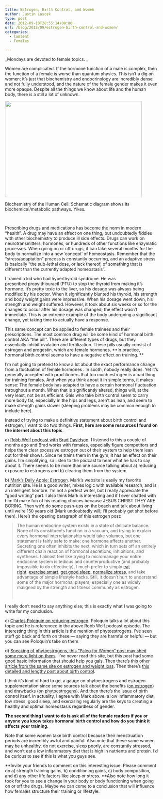 ```yaml
---
title: Estrogen, Birth Control, and Women
author: Justin Lascek
type: post
date: 2012-09-10T20:55:14+00:00
url: /blog/2012/09/estrogen-birth-control-and-women/
categories:
  - Content
  - Females

---
```

_Mondays are devoted to female topics. _

Women are complicated. If the hormone function of a male is complex, then the function of a female is worse than quantum physics. This isn&#8217;t a dig on women; it&#8217;s just that biochemistry and endocrinology are incredibly dense and not fully understood, and the nature of the female gender makes it even more opaque. Despite all the things we know about life and the human body, there is a still a lot of unknown.

<div id="attachment_7742" style="width: 460px" class="wp-caption aligncenter">
  <a href="/2012/09/CellPaths2-copy.jpg"><img aria-describedby="caption-attachment-7742" data-attachment-id="7742" data-permalink="/blog/2012/09/estrogen-birth-control-and-women/cellpaths2-copy/" data-orig-file="/2012/09/CellPaths2-copy.jpg" data-orig-size="759,536" data-comments-opened="1" data-image-meta="{&quot;aperture&quot;:&quot;0&quot;,&quot;credit&quot;:&quot;&quot;,&quot;camera&quot;:&quot;&quot;,&quot;caption&quot;:&quot;&quot;,&quot;created_timestamp&quot;:&quot;0&quot;,&quot;copyright&quot;:&quot;&quot;,&quot;focal_length&quot;:&quot;0&quot;,&quot;iso&quot;:&quot;0&quot;,&quot;shutter_speed&quot;:&quot;0&quot;,&quot;title&quot;:&quot;&quot;}" data-image-title="CellPaths2-copy" data-image-description="" data-medium-file="/2012/09/CellPaths2-copy-200x141.jpg" data-large-file="/2012/09/CellPaths2-copy-450x317.jpg" class="size-large wp-image-7742" title="CellPaths2-copy" src="/2012/09/CellPaths2-copy-450x317.jpg" alt="" width="450" height="317" srcset="/2012/09/CellPaths2-copy-450x317.jpg 450w, /2012/09/CellPaths2-copy-150x105.jpg 150w, /2012/09/CellPaths2-copy-200x141.jpg 200w, /2012/09/CellPaths2-copy-424x300.jpg 424w, /2012/09/CellPaths2-copy.jpg 759w" sizes="(max-width: 450px) 100vw, 450px" /></a>
  
  <p id="caption-attachment-7742" class="wp-caption-text">
    Biochemistry of the Human Cell: Schematic diagram shows its biochemical/metabolic pathways. Yikes.
  </p>
</div>

&nbsp;

Prescribing drugs and medications has become the norm in modern &#8220;health&#8221;. A drug may have an effect on one thing, but undoubtedly fiddles with other biochemistry to produce ill side effects. Drugs can work on neurotransmitters, hormones, or hundreds of other functions like enzymatic processes. When going on or off drugs, it can take several months for the body to normalize into a new &#8216;concept&#8217; of homeostasis. Remember that the &#8220;stress/adaptation&#8221; process is constantly occurring, and an adaptive stress is basically &#8220;the sub-lethal dose, or lack thereof, of something that is different than the currently adapted homeostasis&#8221;.

I trained a kid who had hyperthyroid syndrome. He was prescribed propylthiouracil (PTU) to stop the thyroid from making it&#8217;s hormone. It&#8217;s pretty toxic to the liver, so his dosage was always being modified by his doctor. When it significantly blunted his thyroid, his strength and body weight gains were impressive. When his dosage went down, his strength and weight suffered. However, it took about six weeks or so for the changes to occur after his dosage was changed; the effect wasn&#8217;t immediate. This is an extreme example of the body undergoing a significant change, yet taking time to actually have a response.

This same concept can be applied to female trainees and their prescriptions. The most common drug will be some kind of hormonal birth control AKA &#8220;the pill&#8221;. There are different types of drugs, but they essentially inhibit ovulation and fertilization. These pills usually consist of estrogen and progestin, which are female hormones. **In practice, hormonal birth control seems to have a negative effect on training. **

I&#8217;m not going to pretend to know a lot about the exact performance change from a fluctuation of female hormones . In sooth, nobody really does. Yet it&#8217;s generally accepted with practitioners that too much estrogen is a bad thing for training females. And when you think about it in simple terms, it makes sense: The female body has adapted to have a certain hormonal fluctuation throughout a month. When that is significantly altered, things will, at the very least, not be as efficient. Gals who take birth control seem to carry more body fat, especially in the hips and legs, aren&#8217;t as lean, and seem to make strength gains slower (sleeping problems may be common enough to include here).

Instead of trying to make a definitive statement about birth control and estrogen, I want to do two things. **First, here are some resources I found on the internet about this topic**.

a) [Robb Wolf podcast with Brad Davidson][1]. I listened to this a couple of months ago and Brad works with females, especially figure competitors and helps them clear excessive estrogen out of their system to help them lean out for their shows. Since he trains them in the gym, it has an effect on their gains. I&#8217;m simplifying, so listen to the podcast to hear what he has to say about it. There seems to be more than one source talking about a) reducing exposure to estrogens and b) clearing them from the system.

b) <a href="http://www.marksdailyapple.com/estrogen/#axzz266H8EABG" target="_blank">Mark&#8217;s Daily Apple: Estrogen</a>. Mark&#8217;s website is easily my favorite nutrition site. He is a good writer, mixes logic with available research, and is an intelligent hombre. I&#8217;m not a perfect writer, but I really appreciate the &#8220;good writing&#8221; part. I also think Mark is interesting and if I ever chatted with him I&#8217;d make fun of his reading choices because JESUS CHRIST THEY ARE BORING. Then we&#8217;d do some push-ups on the beach and talk about living until we&#8217;re 150 years old (Mark undoubtedly will; I&#8217;ll probably get shot before then). Here&#8217;s the opening paragraph of this estrogen post:

> The human endocrine system exists in a state of delicate balance. None of its constituents function in a vacuum, and trying to explain every hormonal interrelationship would take volumes, but one statement is fairly safe to make: one hormone affects another. Secreting one often inhibits the next, which in turn sets off an entirely different chain reaction of hormonal secretions, inhibitions, and syntheses. I almost feel like trying to micromanage your entire endocrine system is tedious and counterproductive (and probably impossible to do effectively). I much prefer to simply <a title="MDA Recipes" href="http://www.marksdailyapple.com/category/recipes/?submit=view" target="_self">eat right</a>, <a title="Fitness Category" href="http://www.marksdailyapple.com/category/fitness/?submit=view" target="_self">exercise smart</a>, <a title="Sleep Category" href="http://www.marksdailyapple.com/category/sleep/?submit=view" target="_self">get good sleep</a>, <a title="Stress Category" href="http://www.marksdailyapple.com/category/stress/?submit=view" target="_self">normalize stress</a>, and take advantage of simple lifestyle hacks. Still, it doesn’t hurt to understand some of the major hormonal players, especially one as widely maligned by the strength and fitness community as estrogen.
> 
> &nbsp;

I really don&#8217;t need to say anything else; this is exactly what I was going to write for my conclusion.

c) <a href="http://www.charlespoliquin.com/ArticlesMultimedia/Articles/Article/801/10_Ways_To_Lower_Estrogen_Toxic_Load_.aspx" target="_blank">Charles Poloquin on reducing estrogen</a>. Poloquin talks a lot about this topic and he is referenced in the above Robb Wolf podcast episode. The interesting thing in this article is the mention of phytoestrogens. I&#8217;ve seen stuff go back and forth on these &#8212; saying they are harmful or helpful &#8212; but you can see Poloquin&#8217;s take on them.

d) <a href="http://www.paleoforwomen.com/phytoestrogens-estrogens-and-estrogen-receptors/" target="_blank">Speaking of phytoestrogens, this &#8220;Paleo for Women&#8221; post may shed some more light on them</a>.  I&#8217;ve never read this site, but this post had some good basic information that should help you gals. Then there&#8217;s <a href="http://www.paleoforwomen.com/the-physiology-of-womens-weight-loss-part-i-estrogen/" target="_blank">this other article from the same site on estrogen and weight loss</a>. Then there&#8217;s <a href="http://www.paleoforwomen.com/birth-control-pills-how-they-work-benefits-and-risks/" target="_blank">this detailed and lengthy post about birth control</a>.

I think it&#8217;s kind of hard to get a gauge on phytoestrogens and estrogen supplementation since some sources talk about the benefits (<a href="http://www.livestrong.com/article/409646-estrogen-supplement-benefits/" target="_blank">on estrogen</a>) and drawbacks (<a href="http://www.ncbi.nlm.nih.gov/pubmed/16898863" target="_blank">on phytoestrogens</a>). And then there&#8217;s the issue of birth control itself. In actuality, I agree with Mark above: a low inflammatory diet, low stress, good sleep, and exercising regularly are the keys to creating a healthy and optimal homeostasis regardless of gender.

**The second thing I want to do is ask all of the female readers if you or anyone you know takes hormonal birth control and how do you think it affects your training.**

Note that some women take birth control because their menstruation periods are incredibly awful and painful. Also note that these same women may be unhealthy, do not exercise, sleep poorly, are constantly stressed, and won&#8217;t eat a low inflammatory diet that is high in nutrients and protein. I&#8217;d be curious to see if this is what you guys see.

**Invite your friends to comment on this interesting issue. Please comment on a) strength training gains, b) conditioning gains, c) body composition, and d) any other life factors like sleep or stress. **Also note how long it took for you to see a change in your body or body functioning when going on or off the drugs. Maybe we can come to a conclusion that will influence how females structure their training or lifestyle.

&nbsp;

 [1]: http://robbwolf.com/2012/06/12/estrogen-brad-davidson-episode-136/
